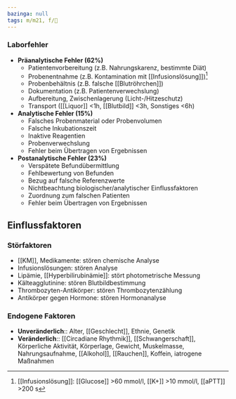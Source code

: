 ```yaml
---
bazinga: null
tags: m/m21, f/🥼
---
```

### Laborfehler
- **Präanalytische Fehler (62%)**
	- Patientenvorbereitung (z.B. Nahrungskarenz, bestimmte Diät)
	- Probenentnahme (z.B. Kontamination mit [[Infusionslösung]])[^1]
	- Probenbehältnis (z.B. falsche [[Blutröhrchen]])
	- Dokumentation (z.B. Patientenverwechslung)
	- Aufbereitung, Zwischenlagerung (Licht-/Hitzeschutz)
	- Transport ([[Liquor]] <1h, [[Blutbild]] <3h, Sonstiges <6h)
- **Analytische Fehler (15%)**
	- Falsches Probenmaterial oder Probenvolumen
	- Falsche Inkubationszeit
	- Inaktive Reagentien
	- Probenverwechslung
	- Fehler beim Übertragen von Ergebnissen
- **Postanalytische Fehler (23%)**
	- Verspätete Befundübermittlung
	- Fehlbewertung von Befunden
	- Bezug auf falsche Referenzwerte
	- Nichtbeachtung biologischer/analytischer Einflussfaktoren
	- Zuordnung zum falschen Patienten
	- Fehler beim Übertragen von Ergebnissen

## Einflussfaktoren
### Störfaktoren
- [[KM]], Medikamente: stören chemische Analyse
- Infusionslösungen: stören Analyse
- Lipämie, [[Hyperbilirubinämie]]: stört photometrische Messung 
- Kälteagglutinine: stören Blutbildbestimmung 
- Thrombozyten-Antikörper: stören Thrombozytenzählung 
- Antikörper gegen Hormone: stören Hormonanalyse
### Endogene Faktoren
- **Unveränderlich**:: Alter, [[Geschlecht]], Ethnie, Genetik
- **Veränderlich**:: [[Circadiane Rhythmik]], [[Schwangerschaft]], Körperliche Aktivität, Körperlage, Gewicht, Muskelmasse, Nahrungsaufnahme, [[Alkohol]], [[Rauchen]], Koffein, iatrogene Maßnahmen


[^1]: [[Infusionslösung]]: [[Glucose]] >60 mmol/l, [[K+]] >10 mmol/l, [[aPTT]] >200 s
